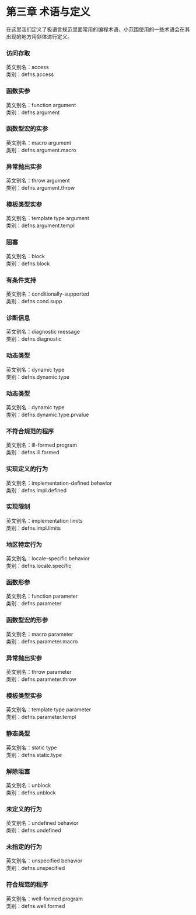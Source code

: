 # 第三章 术语与定义

在这里我们定义了极语言规范里面常用的编程术语，小范围使用的一些术语会在其出现的地方用斜体进行定义。

### 访问存取
英文别名：access<br/>
类别：defns.access

### 函数实参
英文别名：function argument<br/>
类别：defns.argument

### 函数型宏的实参
英文别名：macro argument<br/>
类别：defns.argument.macro

### 异常抛出实参
英文别名：throw argument<br/>
类别：defns.argument.throw

### 模板类型实参
英文别名：template type argument<br/>
类别：defns.argument.templ

### 阻塞
英文别名：block<br/>
类别：defns.block

### 有条件支持
英文别名：conditionally-supported<br/>
类别：defns.cond.supp

### 诊断信息
英文别名：diagnostic message<br/>
类别：defns.diagnostic

### 动态类型
英文别名：dynamic type<br/>
类别：defns.dynamic.type

### 动态类型
英文别名：dynamic type<br/>
类别：defns.dynamic.type.prvalue

### 不符合规范的程序
英文别名：ill-formed program<br/>
类别：defns.ill.formed

### 实现定义的行为
英文别名：implementation-defined behavior<br/>
类别：defns.impl.defined

### 实现限制
英文别名：implementation limits<br/>
类别：defns.impl.limits

### 地区特定行为
英文别名：locale-specific behavior<br/>
类别：defns.locale.specific

### 函数形参
英文别名：function parameter<br/>
类别：defns.parameter

### 函数型宏的形参
英文别名：macro parameter<br/>
类别：defns.parameter.macro

### 异常抛出实参
英文别名：throw parameter<br/>
类别：defns.parameter.throw

### 模板类型实参
英文别名：template type parameter<br/>
类别：defns.parameter.templ

### 静态类型
英文别名：static type<br/>
类别：defns.static.type

### 解除阻塞
英文别名：unblock<br/>
类别：defns.unblock

### 未定义的行为
英文别名：undefined behavior<br/>
类别：defns.undefined

### 未指定的行为
英文别名：unspecified behavior<br/>
类别：defns.unspecified

### 符合规范的程序
英文别名：well-formed program<br/>
类别：defns.well.formed